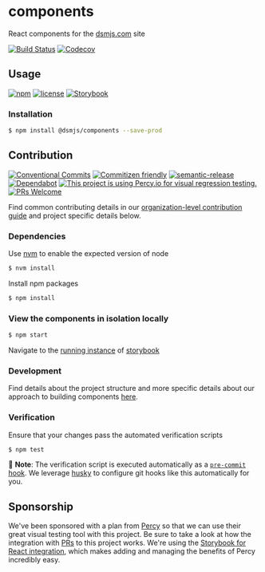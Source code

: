 # components

React components for the [dsmjs.com](https://dsmjs.com) site

[![Build Status](https://img.shields.io/travis/com/dsmjs/components.svg?style=flat&branch=master)](https://travis-ci.com/dsmjs/components)
[![Codecov](https://img.shields.io/codecov/c/github/dsmjs/components.svg)](https://codecov.io/github/dsmjs/components)

## Usage

[![npm](https://img.shields.io/npm/v/@dsmjs/components.svg?maxAge=2592000)](https://www.npmjs.com/package/@dsmjs/components)
[![license](https://img.shields.io/github/license/dsmjs/components.svg)](LICENSE)
[![Storybook](https://raw.githubusercontent.com/storybooks/brand/master/badge/badge-storybook.svg?sanitize=true)](https://components.dsmjs.com/)

### Installation

```sh
$ npm install @dsmjs/components --save-prod
```

## Contribution

[![Conventional Commits][commit-convention-badge]][commit-convention-link]
[![Commitizen friendly][commitizen-badge]][commitizen-link]
[![semantic-release][semantic-release-badge]][semantic-release-link]
[![Dependabot](https://badgen.net/dependabot/dsmjs/components/?icon=dependabot)](https://dependabot.com/)
[![This project is using Percy.io for visual regression testing.](https://percy.io/static/images/percy-badge.svg)](https://percy.io/dsmjs/components)
[![PRs Welcome][PRs-badge]][PRs-link]

Find common contributing details in our
[organization-level contribution guide](https://github.com/dsmjs/.github/CONTRIBUTING.md)
and project specific details below.

### Dependencies

Use [nvm](https://github.com/creationix/nvm) to enable the expected version of
node

```sh
$ nvm install
```

Install npm packages

```sh
$ npm install
```

### View the components in isolation locally

```sh
$ npm start
```

Navigate to the [running instance](http://localhost:6006) of
[storybook](https://storybook.js.org/)

### Development

Find details about the project structure and more specific details about our
approach to building components [here](src/README.md).

### Verification

Ensure that your changes pass the automated verification scripts

```sh
$ npm test
```

:eyes: __Note__: The verification script is executed automatically as a
[`pre-commit` hook](https://git-scm.com/book/en/v2/Customizing-Git-Git-Hooks#_committing_workflow_hooks).
We leverage [husky](https://github.com/typicode/husky) to configure git hooks
like this automatically for you.

## Sponsorship

We've been sponsored with a plan from [Percy](https://percy.io/) so that we can
use their great visual testing tool with this project. Be sure to take a look at
how the integration with [PRs](https://github.com/dsmjs/components/pulls) to
this project works. We're using the [Storybook for React integration](https://docs.percy.io/docs/storybook-for-react),
which makes adding and managing the benefits of Percy incredibly easy.

[commit-convention-link]: https://conventionalcommits.org
[commit-convention-badge]: https://img.shields.io/badge/Conventional%20Commits-1.0.0-yellow.svg
[semantic-release-link]: https://github.com/semantic-release/semantic-release
[semantic-release-badge]: https://img.shields.io/badge/%20%20%F0%9F%93%A6%F0%9F%9A%80-semantic--release-e10079.svg
[commitizen-link]: http://commitizen.github.io/cz-cli/
[commitizen-badge]: https://img.shields.io/badge/commitizen-friendly-brightgreen.svg
[PRs-link]: http://makeapullrequest.com
[PRs-badge]: https://img.shields.io/badge/PRs-welcome-brightgreen.svg
